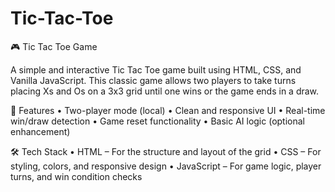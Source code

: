 # Tic-Tac-Toe
🎮 Tic Tac Toe Game

A simple and interactive Tic Tac Toe game built using HTML, CSS, and Vanilla JavaScript. This classic game allows two players to take turns placing Xs and Os on a 3x3 grid until one wins or the game ends in a draw.

🚀 Features
	•	Two-player mode (local)
	•	Clean and responsive UI
	•	Real-time win/draw detection
	•	Game reset functionality
	•	Basic AI logic (optional enhancement)

🛠️ Tech Stack
	•	HTML – For the structure and layout of the grid
	•	CSS – For styling, colors, and responsive design
	•	JavaScript – For game logic, player turns, and win condition checks
